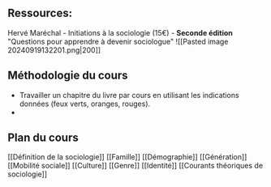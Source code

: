 

## Ressources:
Hervé Maréchal - Initiations à la sociologie (15€) - **Seconde édition**
	"Questions pour apprendre à devenir sociologue"
![[Pasted image 20240919132201.png|200]]

## Méthodologie du cours
- Travailler un chapitre du livre par cours en utilisant les indications données (feux verts, oranges, rouges).
-

## Plan du cours
[[Définition de la sociologie]]
[[Famille]]
[[Démographie]]
[[Génération]]
[[Mobilité sociale]]
[[Culture]]
[[Genre]]
[[Identité]]
[[Courants théoriques de sociologie]]






